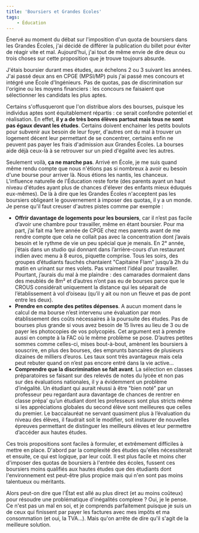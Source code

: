```yaml
---
title: 'Boursiers et Grandes Ecoles'
tags:
    - Éducation
---
```


Énervé au moment du débat sur l'imposition d'un quota de boursiers dans les
Grandes Écoles, j'ai décidé de différer la publication du billet pour éviter de
réagir vite et mal. Aujourd'hui, j'ai tout de même envie de dire deux ou trois
choses sur cette proposition que je trouve toujours absurde.

<!-- more -->

J'étais boursier durant mes études, aux échelons 2 ou 3 suivant les années. J'ai
passé deux ans en CPGE (MPSI/MP) puis j'ai passé mes concours et intégré une
École d'Ingénieurs. Pas de quotas, pas de discrimination sur l'origine ou les
moyens financiers : les concours ne faisaient que sélectionner les candidats les
plus aptes.

Certains s'offusqueront que l'on distribue alors des bourses, puisque les
individus aptes sont équitablement répartis : ce serait confondre potentiel et
réalisation. En effet, **il y a de très bons élèves partout mais tous ne sont
pas égaux devant les études**. Certains doivent enchainer les petits boulots
pour subvenir aux besoin de leur foyer, d'autres ont du mal à trouver un
logement décent leur permettant de se concentrer, certains enfin ne peuvent pas
payer les frais d'admission aux Grandes Écoles. La bourses aide déjà ceux-là à
se retrouver sur un pied d'égalité avec les autres.

Seulement voilà, **ça ne marche pas**. Arrivé en École, je me suis quand même
rendu compte que nous n'étions pas si nombreux à avoir eu besoin d'une bourse
pour arriver là. Nous étions les nantis, les chanceux. L'influence naturelle de
l'Éducation reste forte (des parents ayant un haut niveau d'études ayant plus de
chances d'élever des enfants mieux éduqués eux-mêmes). De là à dire que les
Grandes Écoles n'acceptent pas les boursiers obligeant le gouvernement à imposer
des quotas, il y a un monde. Je pense qu'il faut creuser d'autres pistes comme
par exemple :

-   **Offrir davantage de logements pour les boursiers**, car il n’est pas
    facile d’avoir une chambre pour travailler, même en étant boursier. Pour ma
    part, j’ai fait ma 1ere année de CPGE chez mes parents avant de me rendre
    compte que cela ne collait pas avec la concentration dont j’avais besoin et
    le rythme de vie un peu spécial que je menais. En 2° année, j’étais dans un
    studio qui donnant dans l’arrière-cours d’un restaurant indien avec menu à 8
    euros, piquette comprise. Tous les soirs, des groupes d’étudiants fauchés
    chantaient "Capitaine Flam" jusqu’à 2h du matin en urinant sur mes volets.
    Pas vraiment l’idéal pour travailler. Pourtant, j’aurais du mal à me
    plaindre : des camarades dormaient dans des meublés de 8m² et d’autres n’ont
    pas eu de bourses parce que le CROUS considérait uniquement la distance qui
    les séparait de l’établissement à vol d’oiseau (qu’il y ait ou non un fleuve
    et pas de pont entre les deux).
-   **Prendre en compte des petites dépenses**. A aucun moment dans le calcul de
    ma bourse n’est intervenu une évaluation par mon établissement des coûts
    nécessaires à la poursuite des études. Pas de bourses plus grande si vous
    avez besoin de 15 livres au lieu de 3 ou de payer les photocopies de vos
    polycopiés. Cet argument est à prendre aussi en compte à la FAC où le même
    problème se pose. D’autres petites sommes comme celles-ci, mises
    bout-à-bout, amènent les boursiers à souscrire, en plus des bourses, des
    emprunts bancaires de plusieurs dizaines de milliers d’euros. Les taux sont
    très avantageux mais cela peut rebuter quand on n’est pas encore entré dans
    la vie active…
-   **Comprendre que la discrimination se fait avant**. La sélection en classes
    préparatoires se faisant sur des relevés de notes du lycée et non pas sur
    des évaluations nationales, il y a évidemment un problème d’inégalité. Un
    étudiant qui aurait réussi à être "bien noté" par un professeur peu
    regardant aura davantage de chances de rentrer en classe prépa’ qu’un
    étudiant dont les professeurs sont plus stricts même si les appréciations
    globales du second élève sont meilleures que celles du premier. Le
    baccalauréat ne servant quasiment plus à l’évaluation du niveau des élèves,
    il faudrait soit le modifier, soit instaurer de nouvelles épreuves
    permettant de distinguer les meilleurs élèves et leur permettre d’accéder
    aux hautes études.

Ces trois propositions sont faciles à formuler, et extrêmement difficiles à
mettre en place. D'abord par la complexité des études qu'elles nécessiterait et
ensuite, ce qui est logique, par leur coût. Il est plus facile et moins cher
d'imposer des quotas de boursiers à l'entrée des écoles, fussent ces boursiers
moins qualifiés aux hautes études que des étudiants dont l'environnement est
peut-être plus propice mais qui n'en sont pas moins talentueux ou méritants.

Alors peut-on dire que l'État est allé au plus direct (et au moins coûteux) pour
résoudre une problématique d'inégalités complexe ? Oui, je le pense. Ce n'est
pas un mal en soi, et je comprends parfaitement puisque je suis un de ceux qui
finissent par payer les factures avec mes impôts et ma consommation (et oui, la
TVA…). Mais qu'on arrête de dire qu'il s'agit de la meilleure solution.
